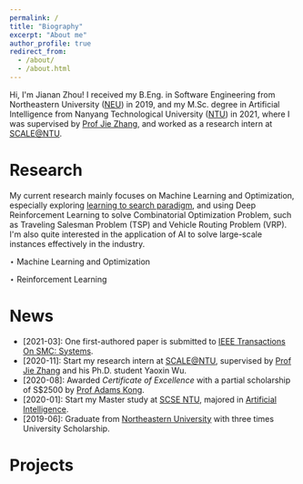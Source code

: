 ```yaml
---
permalink: /
title: "Biography"
excerpt: "About me"
author_profile: true
redirect_from: 
  - /about/
  - /about.html
---
```


Hi, I'm Jianan Zhou! I received my B.Eng. in Software Engineering from Northeastern University ([NEU](http://english.neu.edu.cn)) in 2019, and my M.Sc. degree in Artificial Intelligence from Nanyang Technological University ([NTU](https://www.ntu.edu.sg)) in 2021, where I was supervised by [Prof Jie Zhang](https://personal.ntu.edu.sg/zhangj/), and worked as a research intern at [SCALE@NTU](https://www.ntu.edu.sg/scale).

Research
======
My current research mainly focuses on Machine Learning and Optimization, especially exploring [learning to search paradigm](https://arxiv.org/pdf/1811.06128.pdf), and using Deep Reinforcement Learning to solve Combinatorial Optimization Problem, such as Traveling Salesman Problem (TSP) and Vehicle Routing Problem (VRP). I'm also quite interested in the application of AI to solve large-scale instances effectively in the industry.

$\star$ Machine Learning and Optimization

$\star$ Reinforcement Learning

News
======

- \[2021-03]: One first-authored paper is submitted to [IEEE Transactions On SMC: Systems](https://www.ieeesmc.org/publications/transactions-on-smc-systems).
- \[2020-11]: Start my research intern at [SCALE@NTU](https://www.ntu.edu.sg/scale), supervised by [Prof Jie Zhang](https://personal.ntu.edu.sg/zhangj/) and his Ph.D. student Yaoxin Wu.
- \[2020-08]: Awarded *Certificate of Excellence* with a partial scholarship of S$2500 by [Prof Adams Kong](https://personal.ntu.edu.sg/AdamsKong/).
- \[2020-01]: Start my Master study at [SCSE NTU](https://www.ntu.edu.sg/scse), majored in [Artificial Intelligence](https://www.ntu.edu.sg/education/graduate-programme/master-of-science-in-artificial-intelligence).
- \[2019-06]: Graduate from [Northeastern University](http://english.neu.edu.cn) with three times University Scholarship.

Projects
======



<script type='text/javascript' id='clustrmaps' src='//cdn.clustrmaps.com/map_v2.js?cl=0e1633&w=a&t=tt&d=FoksnRn7TGvAb2s0FiP9G1EDQcPfF_pvdm4EdiVzTZA&co=0b4975&cmo=3acc3a&cmn=ff5353&ct=cdd4d9'></script>